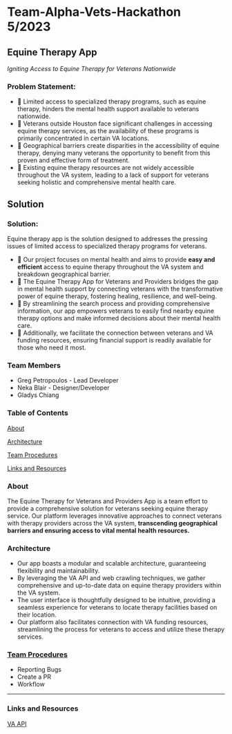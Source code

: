# Team-Alpha-Vets-Hackathon 5/2023

## Equine Therapy App
<em>Igniting Access to Equine Therapy for Veterans Nationwide </em>

### Problem Statement: 
- 🚩 Limited access to specialized therapy programs, such as equine therapy, hinders the mental health support available to veterans nationwide.
- 🚩 Veterans outside Houston face significant challenges in accessing equine therapy services, as the availability of these programs is primarily concentrated in certain VA locations.
- 🚩 Geographical barriers create disparities in the accessibility of equine therapy, denying many veterans the opportunity to benefit from this proven and effective form of treatment.
- 🚩 Existing equine therapy resources are not widely accessible throughout the VA system, leading to a lack of support for veterans seeking holistic and comprehensive mental health care.

## Solution

### Solution: 
Equine therapy app is the solution designed to addresses the pressing issues of limited access to specialized therapy programs for veterans.  
- 🌟 Our project focuses on mental health and aims to provide <strong> easy and efficient </strong> access to equine therapy throughout the VA system and breakdown geographical barrier. 
- 🌟 The Equine Therapy App for Veterans and Providers bridges the gap in mental health support by connecting veterans with the transformative power of equine therapy, fostering healing, resilience, and well-being.
- 🌟 By streamlining the search process and providing comprehensive information, our app empowers veterans to easily find nearby equine therapy options and make informed decisions about their mental health care.
- 🌟 Additionally, we facilitate the connection between veterans and VA funding resources, ensuring financial support is readily available for those who need it most.
### Team Members
- Greg Petropoulos - Lead Developer
- Neka Blair - Designer/Developer
- Gladys Chiang

### Table of Contents

[About](#about)

[Architecture](#architecture)

[Team Procedures](#team-procedures)

[Links and Resources](#links-and-resources)

### About

The Equine Therapy for Veterans and Providers App is a team effort to provide a comprehensive solution for veterans seeking equine therapy service. Our platform leverages innovative approaches to connect veterans with therapy providers across the VA system, <strong> transcending geographical barriers and ensuring access to vital mental health resources.</strong>

### Architecture

- Our app boasts a modular and scalable architecture, guaranteeing flexibility and maintainability.
- By leveraging the VA API and web crawling techniques, we gather comprehensive and up-to-date data on equine therapy providers within the VA system.
- The user interface is thoughtfully designed to be intuitive, providing a seamless experience for veterans to locate therapy facilities based on their location.
- Our platform also facilitates connection with VA funding resources, streamlining the process for veterans to access and utilize these therapy services.

### [Team Procedures](./docs/team-procedures.md)

- Reporting Bugs
- Create a PR
- Workflow

---

### Links and Resources

[VA API](https://developer.va.gov/)
